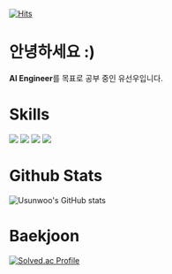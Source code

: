 [![Hits](https://hits.seeyoufarm.com/api/count/incr/badge.svg?url=https%3A%2F%2Fgithub.com%2FUsunwoo&count_bg=%23D10000&title_bg=%23333333&icon=&icon_color=%23E7E7E7&title=visitors&edge_flat=false)](https://hits.seeyoufarm.com)

# 안녕하세요 :)
**AI Engineer**를 목표로 공부 중인 유선우입니다.

# Skills
<img src="https://img.shields.io/badge/Python-3776AB?style=for-the-badge&logo=Python&logoColor=white"> <img src="https://img.shields.io/badge/Git-F05032?style=for-the-badge&logo=git&logoColor=white"> 
<img src="https://img.shields.io/badge/scikit learn-F7931E?style=for-the-badge&logo=scikitlearn&logoColor=white"> <img src="https://img.shields.io/badge/Pytorch-EE4C2C?style=for-the-badge&logo=Pytorch&logoColor=white">

# Github Stats
![Usunwoo's GitHub stats](https://github-readme-stats.vercel.app/api?username=Usunwoo&theme=gruvbox&show_icons=true)

# Baekjoon
[![Solved.ac Profile](http://mazassumnida.wtf/api/v2/generate_badge?boj=sunsense)](https://solved.ac/sunsense/)

